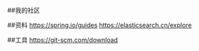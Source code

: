 ##我的社区

##资料
https://spring.io/guides
https://elasticsearch.cn/explore

##工具
https://git-scm.com/download